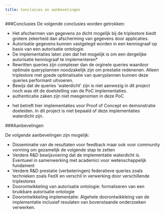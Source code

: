 ```yaml
---
title: Conclusies en aanbevelingen
---
```

###Conclusies
De volgende conclusies worden getrokken:
- Het afschermen van gegevens zo dicht mogelijk bij de triplestore biedt grotere zekerheid dan afscherming van gegevens door applicaties. 
- Autorisatie gegevens kunnen vastgelegd worden in een kennisgraaf op basis van een autorisatie ontologie.
- De implementaties laten zien dat het mogelijk is om een dergelijke autorisatie kennisgraaf te implementeren*
- Rewritten queries zijn complexer dan de orginele queries waardoor optimale queryplannen noodzakelijk zijn om prestatie redenenen. Alleen triplestore met goede optimalisatie van queryplannen kunnen deze queries performant uitvoeren.
- Bewijs dat de queries 'waterdicht' zijn is niet aanwezig in dit project noch was dit de doelstelling van de PoC implementaties.
- authenticatie zaken zijn niet meegenomen in deze PoC


* het betreft hier implementaties voor Proof of Concept en demonstratie doeleiden. In dit project is niet bepaald of deze implementaties waterdicht zijn.


###Aanbevelingen

De volgende aanbevelingen zijn mogelijk: 

- Disseminatie van de resultaten voor feedback maar ook voor community vorming om gezamelijk de volgende stap te zetten
- Verdere R&D bewijsvoering dat de implementatie waterdicht is. Eventueel in samenwerking met academici voor wetenschappelijk fundament
- Verdere R&D prestatie (verbeteringen) federatieve queries zoals technieken zoals FedX en verschil in verwerking door verschillende triplestores
- Doorontwikkeling van autorisatie ontologie:  formaliseren van een bruikbare autorisatie ontologie
- Doorontwikkeling implementatie:  Algehele doorontwikkleing van de implementatie inclusief resulaten van bovenstaande onderzoeken verwerken. 



